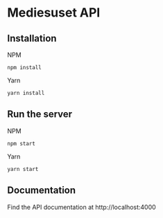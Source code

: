 # Mediesuset API

## Installation
NPM
```
npm install
```

Yarn
```
yarn install
```

## Run the server
NPM
```
npm start
```

Yarn
```
yarn start
```

## Documentation

Find the API documentation at http://localhost:4000
